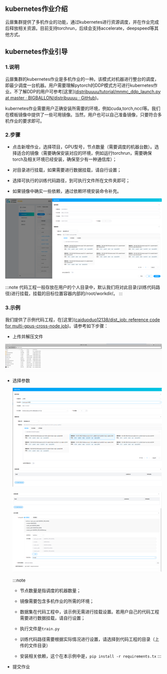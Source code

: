 ﻿## kubernetes作业介绍

云扉集群提供了多机作业的功能，通过kubernetes进行资源调度，并在作业完成后释放相关资源。目前支持torchrun，后续会支持accelerate，deepspeed等其他方式。

## kubernetes作业引导

### 1.说明

云扉集群的kubernetes作业是多机作业的一种。该模式对机器进行整台的调度，即最少调度一台机器。用户需要理解pytorch的DDP模式方可进行kubernetes作业。不了解DDP的用户可参考[这里]([distribuuuu/tutorial/mnmc_ddp_launch.py at master · BIGBALLON/distribuuuu · GitHub](https://github.com/BIGBALLON/distribuuuu/blob/master/tutorial/mnmc_ddp_launch.py))。

kubernetes作业需要用户正确安装所需要的环境，例如cuda,torch,nccl等。我们在模板镜像中提供了一些可用镜像。当然，用户也可以自己准备镜像，只要符合多机作业的要求即可。

### 2.步骤

* 点击新增作业，选择项目，GPU型号，节点数量（需要调度的机器台数）。选择适合的镜像（需要确保安装对应的环境，例如运行torchrun，需要确保torch及相关环境已经安装，确保至少有一种通信库）；

* 对目录进行挂载，如果需要进行数据挂载，请自行设置；

* 选择可执行的训练代码路径，到可执行文件所在文件夹即可；

* 如果镜像中确实一些依赖，通过依赖环境安装命令补充。

![](./imgs/img1.png)

:::note
代码工程一般存放在用户的个人目录中，默认我们将对此目录(训练代码路径)进行挂载，挂载的目标位置容器内部的/root/workdir/。
:::

### 3.示例

我们提供了示例代码工程，在[这里]([caiduoduo12138/dist_job: reference code for multi-gpus-cross-node job](https://github.com/caiduoduo12138/dist_job))。请参考如下步骤：

* 上传并解压文件

![](./imgs/img2.jpg)

* 选择参数
  
  ![](./imgs/img3.jpg)
  
  ![](./imgs/img4.jpg)
  
  :::note
  
  * 节点数量是指调度的机器数量；
  
  * 镜像需要包含多机作业的所需的环境；
  
  * 数据集在代码工程中，该示例无需进行挂载设置。若用户自己的代码工程需要进行数据挂载，请自行设置；
  
  * 执行文件是`train.py`
  
  * 训练代码路径需要根据实际情况进行设置，请选择到代码工程的目录（上传的文件目录）
  
  * 安装相关依赖，这个在本示例中是，`pip install -r requirements.tx`
    :::

* 提交作业
